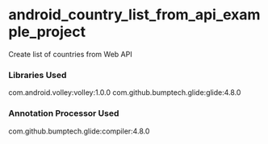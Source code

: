 # android_country_list_from_api_example_project
Create list of countries from Web API

### Libraries Used ###
com.android.volley:volley:1.0.0
com.github.bumptech.glide:glide:4.8.0

### Annotation Processor Used ###
com.github.bumptech.glide:compiler:4.8.0

